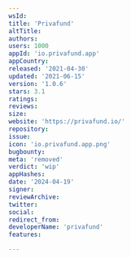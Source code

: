 ```yaml
---
wsId: 
title: 'Privafund'
altTitle: 
authors: 
users: 1000
appId: 'io.privafund.app'
appCountry: 
released: '2021-04-30'
updated: '2021-06-15'
version: '1.0.6'
stars: 3.1
ratings: 
reviews: 
size: 
website: 'https://privafund.io/'
repository: 
issue: 
icon: 'io.privafund.app.png'
bugbounty: 
meta: 'removed'
verdict: 'wip'
appHashes: 
date: '2024-04-19'
signer: 
reviewArchive: 
twitter: 
social: 
redirect_from: 
developerName: 'privafund'
features: 

---
```


